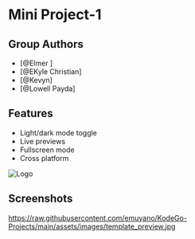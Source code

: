 
# Mini Project-1




## Group Authors

- [@Elmer ]
- [@EKyle Christian]
- [@Kevyn]
- [@Lowell Payda]



## Features

- Light/dark mode toggle
- Live previews
- Fullscreen mode
- Cross platform


![Logo](https://raw.githubusercontent.com/emuyano/KodeGo-Projects/main/assets/images/logo.png)


## Screenshots
https://raw.githubusercontent.com/emuyano/KodeGo-Projects/main/assets/images/template_preview.jpg

